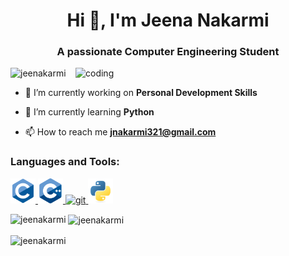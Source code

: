 <h1 align="center">Hi 👋, I'm Jeena Nakarmi</h1>
<h3 align="center">A passionate Computer Engineering Student</h3>

<img align="right" alt="coding" width="400" src="https://www.bing.com/th/id/OGC.bfe7c3ec69bf379f62a5de6a34acdc5d?pid=1.7&rurl=https%3a%2f%2fmiro.medium.com%2fmax%2f1400%2f1*qdAW1TjCN57h1lbuuzvchg.gif&ehk=w7OIa913DGrDOfbARBfao2orIGNsejbu%2fLu1qfTbQcM%3d">

<p align="left"> <img src="https://komarev.com/ghpvc/?username=jeenakarmi&label=Profile%20views&color=0e75b6&style=flat" alt="jeenakarmi" /> </p>

- 🔭 I’m currently working on **Personal Development Skills**

- 🌱 I’m currently learning **Python**

- 📫 How to reach me **jnakarmi321@gmail.com**

<!-- <h3 align="left">Connect with me: </h3> -->
<p align="left">
</p>

<h3 align="left">Languages and Tools:</h3>
<p align="left"> <a href="https://www.cprogramming.com/" target="_blank" rel="noreferrer"> <img src="https://raw.githubusercontent.com/devicons/devicon/master/icons/c/c-original.svg" alt="c" width="40" height="40"/> </a> <a href="https://www.w3schools.com/cpp/" target="_blank" rel="noreferrer"> <img src="https://raw.githubusercontent.com/devicons/devicon/master/icons/cplusplus/cplusplus-original.svg" alt="cplusplus" width="40" height="40"/> </a> <a href="https://git-scm.com/" target="_blank" rel="noreferrer"> <img src="https://www.vectorlogo.zone/logos/git-scm/git-scm-icon.svg" alt="git" width="40" height="40"/> </a> <a href="https://www.python.org" target="_blank" rel="noreferrer"> <img src="https://raw.githubusercontent.com/devicons/devicon/master/icons/python/python-original.svg" alt="python" width="40" height="40"/> </a> </p>

<p><img align="left" src="https://github-readme-stats.vercel.app/api/top-langs?username=jeenakarmi&show_icons=true&locale=en&layout=compact" alt="jeenakarmi" /></p>

<p>&nbsp;<img align="center" src="https://github-readme-stats.vercel.app/api?username=jeenakarmi&show_icons=true&locale=en" alt="jeenakarmi" /></p>

<p><img align="center" src="https://github-readme-streak-stats.herokuapp.com/?user=jeenakarmi&" alt="jeenakarmi" /></p>
